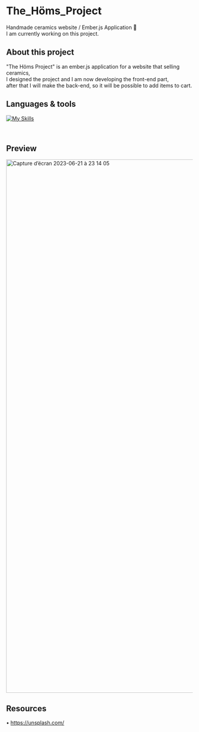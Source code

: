 # The_Höms_Project
Handmade ceramics website / Ember.js Application 🐹
<br />
I am currently working on this project.

## About this project

"The Höms Project" is an ember.js application for a website that selling ceramics,
<br />
I designed the project and I am now developing the front-end part, 
<br />
after that I will make the back-end, so it will be possible to add items to cart.

## Languages & tools

[![My Skills](https://skillicons.dev/icons?i=ember,javascript,html,sass,nodejs,vscode,github,git)](https://skillicons.dev)

<br />

## Preview

<img width="1440" alt="Capture d’écran 2023-06-21 à 23 14 05" src="https://github.com/Alicexplore/the_homs_project/assets/102388803/4f076735-d66c-4d14-a66f-e376a9e49bc1">

## Resources 

• https://unsplash.com/
